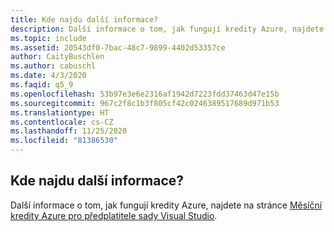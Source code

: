 ```yaml
---
title: Kde najdu další informace?
description: Další informace o tom, jak fungují kredity Azure, najdete na stránce Měsíční kredity Azure pro předplatitele sady Visual Studio.
ms.topic: include
ms.assetid: 20543df0-7bac-48c7-9899-4402d53357ce
author: CaityBuschlen
ms.author: cabuschl
ms.date: 4/3/2020
ms.faqid: q5_9
ms.openlocfilehash: 53b97e3e6e2316af1942d7223fdd37463d47e15b
ms.sourcegitcommit: 967c2f8c1b3f805cf42c0246389517689d971b53
ms.translationtype: HT
ms.contentlocale: cs-CZ
ms.lasthandoff: 11/25/2020
ms.locfileid: "81386530"
---
```

## <a name="where-do-i-find-more-information"></a>Kde najdu další informace?

Další informace o tom, jak fungují kredity Azure, najdete na stránce [Měsíční kredity Azure pro předplatitele sady Visual Studio](https://azure.microsoft.com/pricing/member-offers/credit-for-visual-studio-subscribers/).
